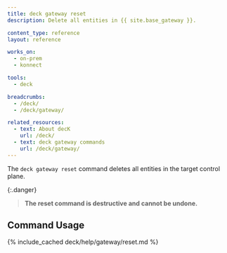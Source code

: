 ```yaml
---
title: deck gateway reset
description: Delete all entities in {{ site.base_gateway }}.

content_type: reference
layout: reference

works_on:
  - on-prem
  - konnect

tools:
  - deck

breadcrumbs:
  - /deck/
  - /deck/gateway/

related_resources:
  - text: About decK
    url: /deck/
  - text: deck gateway commands
    url: /deck/gateway/
---
```


The `deck gateway reset` command deletes all entities in the target control plane.

{:.danger}
> **The reset command is destructive and cannot be undone.**

## Command Usage

{% include_cached deck/help/gateway/reset.md %}